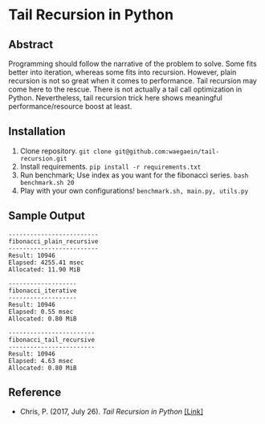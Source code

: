 # Tail Recursion in Python

## Abstract
Programming should follow the narrative of the problem to solve.
Some fits better into iteration, whereas some fits into recursion.
However, plain recursion is not so great when it comes to performance.
Tail recursion may come here to the rescue.
There is not actually a tail call optimization in Python.
Nevertheless, tail recursion trick here shows meaningful performance/resource boost at least.

## Installation
1. Clone repository.
`git clone git@github.com:waegaein/tail-recursion.git`
2. Install requirements.
`pip install -r requirements.txt`
3. Run benchmark; Use index as you want for the fibonacci series.
`bash benchmark.sh 20`
4. Play with your own configurations!
`benchmark.sh, main.py, utils.py`

## Sample Output
```
-------------------------
fibonacci_plain_recursive
-------------------------
Result: 10946
Elapsed: 4255.41 msec
Allocated: 11.90 MiB

-------------------
fibonacci_iterative
-------------------
Result: 10946
Elapsed: 0.55 msec
Allocated: 0.80 MiB

------------------------
fibonacci_tail_recursive
------------------------
Result: 10946
Elapsed: 4.63 msec
Allocated: 0.80 MiB
```


## Reference
* Chris, P. (2017, July 26). _Tail Recursion in Python_ [[Link]](https://chrispenner.ca/posts/python-tail-recursion)


